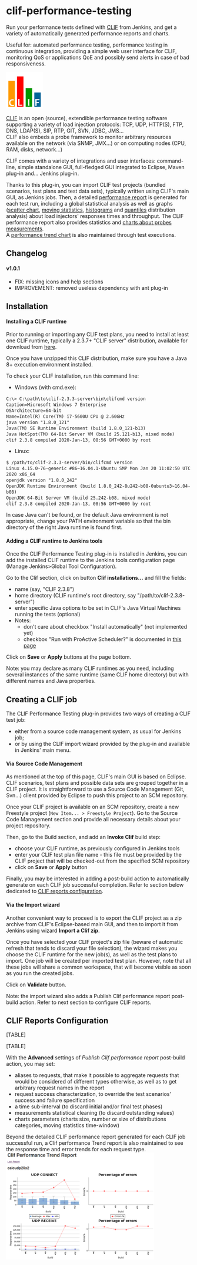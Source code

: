 clif-performance-testing
========================

Run your performance tests defined with
[CLIF](http://clif.ow2.org/) from Jenkins, and get a variety of
automatically generated performance reports and charts.

Useful for: automated performance testing, performance testing in
continuous integration, providing a simple web user interface for CLIF,
monitoring QoS or applications QoE and possibly send alerts in case of
bad responsiveness.

[![](docs/images/CLIF-logo-100px.png)](https://clif.ow2.io/)

[CLIF](http://clif.ow2.org) is an open (source), extendible performance
testing software supporting a variety of load injection protocols: TCP,
UDP, HTTP(S), FTP, DNS, LDAP(S), SIP, RTP, GIT, SVN, JDBC, JMS...  
CLIF also embeds a probe framework to monitor arbitrary resources
available on the network (via SNMP, JMX...) or on computing nodes (CPU,
RAM, disks, network...)

CLIF comes with a variety of integrations and user interfaces:
command-line, simple standalone GUI, full-fledged GUI integrated to
Eclipse, Maven plug-in and... Jenkins plug-in.

Thanks to this plug-in, you can import CLIF test projects (bundled
scenarios, test plans and test data sets), typically written using
CLIF's main GUI, as Jenkins jobs. Then, a detailed [performance
report](docs/images/BuildPerformanceReport.png)
is generated for each test run, including a global statistical analysis
as well as graphs ([scatter
chart](docs/images/callChart.png),
[moving
statistics](docs/images/movingStatChart.png),
[histograms](docs/images/fixedSliceNumberDistributionChart.png)
and
[quantiles](docs/images/quantileDistributionChart.png)
distribution analysis) about load injectors' responses times and
throughput. The CLIF performance report also provides statistics and
[charts about probes
measurements](docs/images/JVMusage.png).  
A [performance trend
chart](docs/images/PerformanceTrendReport.png)
is also maintained through test executions.

## Changelog

#### v1.0.1

-   FIX: missing icons and help sections
-   IMPROVEMENT: removed useless dependency with ant plug-in

## Installation

#### Installing a CLIF runtime

Prior to running or importing any CLIF test plans, you need to install
at least one CLIF runtime, typically a 2.3.7+ "CLIF server"
distribution, available for download from
[here](https://clif.ow2.io/download/).

Once you have unzipped this CLIF distribution, make sure you have a Java
8+ execution environment installed.

To check your CLIF installation, run this command line:

- Windows (with cmd.exe):
```
C:\> C:\path\to\clif-2.3.3-server\bin\clifcmd version
Caption=Microsoft Windows 7 Enterprise
OSArchitecture=64-bit
Name=Intel(R) Core(TM) i7-5600U CPU @ 2.60GHz
java version "1.8.0_121"
Java(TM) SE Runtime Environment (build 1.8.0_121-b13)
Java HotSpot(TM) 64-Bit Server VM (build 25.121-b13, mixed mode)
clif 2.3.8 compiled 2020-Jan-13, 08:56 GMT+0000 by root
```
- Linux:
```
$ /path/to/clif-2.3.3-server/bin/clifcmd version
Linux 4.15.0-76-generic #86~16.04.1-Ubuntu SMP Mon Jan 20 11:02:50 UTC 2020 x86_64
openjdk version "1.8.0_242"
OpenJDK Runtime Environment (build 1.8.0_242-8u242-b08-0ubuntu3~16.04-b08)
OpenJDK 64-Bit Server VM (build 25.242-b08, mixed mode)
clif 2.3.8 compiled 2020-Jan-13, 08:56 GMT+0000 by root
```
In case Java can't be found, or the default Java environment is not
appropriate, change your PATH environment variable so that the bin
directory of the right Java runtime is found first.

#### Adding a CLIF runtime to Jenkins tools

Once the CLIF Performance Testing plug-in is installed in Jenkins, you
can add the installed CLIF runtime to the Jenkins tools configuration
page (Manage Jenkins\>Global Tool Configuration).

Go to the Clif section, click on button **Clif installations...** and
fill the fields:

-   name (say, "CLIF 2.3.8")
-   home directory (CLIF runtime's root directory, say
    "/path/to/clif-2.3.8-server")
-   enter specific Java options to be set in CLIF's Java Virtual
    Machines running the tests (optional)
-   Notes:
    -   don't care about checkbox "Install automatically" (not
        implemented yet)
    -   checkbox "Run with ProActive Scheduler?" is documented in [this
        page](https://wiki.jenkins.io/display/JENKINS/CLIF+Performance+Testing+Plugin+with+ProActive)

Click on **Save** or **Apply** buttons at the page bottom.

Note: you may declare as many CLIF runtimes as you need, including
several instances of the same runtime (same CLIF home directory) but
with different names and Java properties.

## Creating a CLIF job

The CLIF Performance Testing plug-in provides two ways of creating a
CLIF test job:

-   either from a source code management system, as usual for Jenkins
    job;
-   or by using the CLIF import wizard provided by the plug-in and available
    in Jenkins' main menu.

#### Via Source Code Management

As mentioned at the top of this page, CLIF's main GUI is based on
Eclipse. CLIF scenarios, test plans and possible data sets are grouped
together in a CLIF project. It is straightforward to use a Source Code
Management (Git, Svn...) client provided by Eclipse to push this
project to an SCM repository.

Once your CLIF project is available on an SCM repository, create a new
Freestyle project (`New Item... > Freestyle Project`). Go to the Source
Code Management section and provide all necessary details about your
project repository.

Then, go to the Build section, and add an **Invoke Clif** build step:

-   choose your CLIF runtime, as previously configured in Jenkins tools
-   enter your CLIF test plan file name - this file must be provided by
    the CLIF project that will be checked-out from the specified SCM
    repository
-   click on **Save** or **Apply** button

Finally, you may be interested in adding a post-build action to
automatically generate on each CLIF job successful completion. Refer to
section below dedicated to [CLIF reports
configuration](#clif-reports-configuration).

#### Via the Import wizard

Another convenient way to proceed is to export the CLIF project as a zip
archive from CLIF's Eclipse-based main GUI, and then to import it from
Jenkins using wizard **Import a Clif zip**.

Once you have selected your CLIF project's zip file (beware of automatic
refresh that tends to discard your file selection), the wizard makes you
choose the CLIF runtime for the new job(s), as well as the test plans to
import. One job will be created per imported test plan. However, note
that all these jobs will share a common workspace, that will become
visible as soon as you run the created jobs.

Click on **Validate** button.

Note: the import wizard also adds a Publish Clif performance report
post-build action. Refer to next section to configure CLIF reports.

## CLIF Reports Configuration</a>

[TABLE]

[TABLE]

With the **Advanced** settings of *Publish Clif performance report*
post-build action, you may set:

-   aliases to requests, that make it possible to aggregate requests
    that would be considered of different types otherwise, as well as to
    get arbitrary request names in the report
-   request success characterization, to override the test scenarios'
    success and failure specification
-   a time sub-interval (to discard initial and/or final test phases)
-   measurements statistical cleaning (to discard outstanding values)
-   charts parameters (charts size, number or size of distributions
    categories, moving statistics time-window)

Beyond the detailed CLIF performance report generated for each CLIF job
successful run, a Clif performance Trend report is also maintained to
see the response time and error trends for each request type.  
[![](docs/images/PerformanceTrendReport-mini.png)](docs/images/PerformanceTrendReport.png)